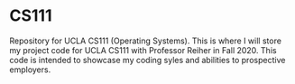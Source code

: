 # CS111
Repository for UCLA CS111 (Operating Systems).
This is where I will store my project code for UCLA CS111 with Professor Reiher in Fall 2020.
This code is intended to showcase my coding syles and abilities to prospective employers.
